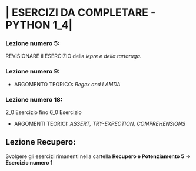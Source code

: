 # | ESERCIZI DA COMPLETARE - PYTHON 1_4|

### Lezione numero 5:

REVISIONARE il ESERCIZIO della *lepre e della tartaruga.*


### Lezione numero 9:

- ARGOMENTO TEORICO: *Regex and LAMDA*


### Lezione numero 18:

2_0 Esercizio fino 6_0 Esercizio

- ARGOMENTI TEORICI: *ASSERT, TRY-EXPECTION, COMPREHENSIONS*


## Lezione Recupero:

Svolgere gli esercizi rimanenti nella cartella **Recupero e Potenziamento 5** => **Esercizio numero 1**


